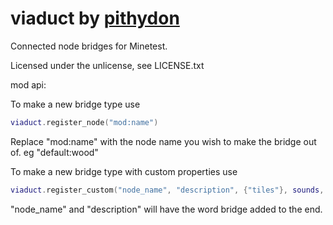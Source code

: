 # viaduct by [pithydon]

Connected node bridges for Minetest.

Licensed under the unlicense, see LICENSE.txt

mod api:

To make a new bridge type use
```lua
viaduct.register_node("mod:name")
```
Replace "mod:name" with the node name you wish to make the bridge out of. eg "default:wood"

To make a new bridge type with custom properties use
```lua
viaduct.register_custom("node_name", "description", {"tiles"}, sounds, {groups}, "recipe:node")
```
"node_name" and "description" will have the word bridge added to the end.

[pithydon]: <https://github.com/pithydon>
